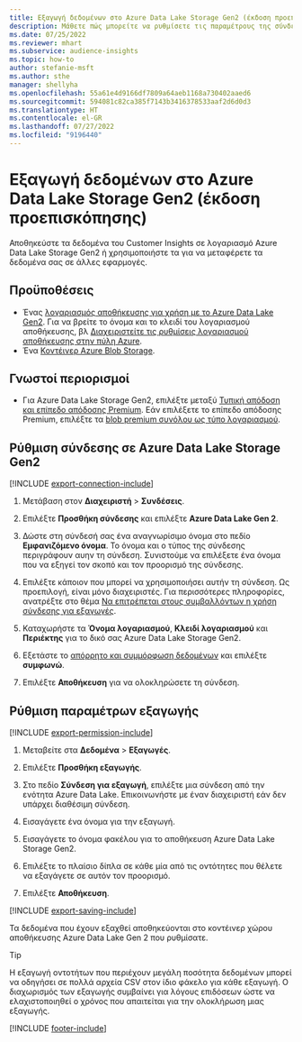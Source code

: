 ```yaml
---
title: Εξαγωγή δεδομένων στο Azure Data Lake Storage Gen2 (έκδοση προεπισκόπησης)
description: Μάθετε πώς μπορείτε να ρυθμίσετε τις παραμέτρους της σύνδεσης στο Azure Data Lake Storage Gen2.
ms.date: 07/25/2022
ms.reviewer: mhart
ms.subservice: audience-insights
ms.topic: how-to
author: stefanie-msft
ms.author: sthe
manager: shellyha
ms.openlocfilehash: 55a61e4d9166df7809a64aeb1168a730402aaed6
ms.sourcegitcommit: 594081c82ca385f7143b3416378533aaf2d6d0d3
ms.translationtype: HT
ms.contentlocale: el-GR
ms.lasthandoff: 07/27/2022
ms.locfileid: "9196440"
---
```

# <a name="export-data-to-azure-data-lake-storage-gen2-preview"></a>Εξαγωγή δεδομένων στο Azure Data Lake Storage Gen2 (έκδοση προεπισκόπησης)

Αποθηκεύστε τα δεδομένα του Customer Insights σε λογαριασμό Azure Data Lake Storage Gen2 ή χρησιμοποιήστε τα για να μεταφέρετε τα δεδομένα σας σε άλλες εφαρμογές.

## <a name="prerequisites"></a>Προϋποθέσεις

- Ένας [λογαριασμός αποθήκευσης για χρήση με το Azure Data Lake Gen2](/azure/storage/blobs/create-data-lake-storage-account). Για να βρείτε το όνομα και το κλειδί του λογαριασμού αποθήκευσης, βλ [Διαχειριστείτε τις ρυθμίσεις λογαριασμού αποθήκευσης στην πύλη Azure](/azure/storage/common/storage-account-manage).
- Ένα [Κοντέινερ Azure Blob Storage](/azure/storage/blobs/storage-quickstart-blobs-portal#create-a-container).

## <a name="known-limitations"></a>Γνωστοί περιορισμοί

- Για Azure Data Lake Storage Gen2, επιλέξτε μεταξύ [Τυπική απόδοση και επίπεδο απόδοσης Premium](/azure/storage/blobs/create-data-lake-storage-account). Εάν επιλέξετε το επίπεδο απόδοσης Premium, επιλέξτε τα [blob premium συνόλου ως τύπο λογαριασμού](/azure/storage/common/storage-account-overview#types-of-storage-accounts).

## <a name="set-up-connection-to-azure-data-lake-storage-gen2"></a>Ρύθμιση σύνδεσης σε Azure Data Lake Storage Gen2

[!INCLUDE [export-connection-include](includes/export-connection-admn.md)]

1. Μετάβαση στον **Διαχειριστή** > **Συνδέσεις**.

1. Επιλέξτε **Προσθήκη σύνδεσης** και επιλέξτε **Azure Data Lake Gen 2**.

1. Δώστε στη σύνδεσή σας ένα αναγνωρίσιμο όνομα στο πεδίο **Εμφανιζόμενο όνομα**. Το όνομα και ο τύπος της σύνδεσης περιγράφουν αυην τη σύνδεση. Συνιστούμε να επιλέξετε ένα όνομα που να εξηγεί τον σκοπό και τον προορισμό της σύνδεσης.

1. Επιλέξτε κάποιον που μπορεί να χρησιμοποιήσει αυτήν τη σύνδεση. Ως προεπιλογή, είναι μόνο διαχειριστές. Για περισσότερες πληροφορίες, ανατρέξτε στο θέμα [Να επιτρέπεται στους συμβαλλόντων η χρήση σύνδεσης για εξαγωγές](connections.md#allow-contributors-to-use-a-connection-for-exports).

1. Καταχωρήστε τα **Όνομα λογαριασμού**, **Κλειδί λογαριασμού** και **Περιέκτης** για το δικό σας Azure Data Lake Storage Gen2.

1. Εξετάστε το [απόρρητο και συμμόρφωση δεδομένων](connections.md#data-privacy-and-compliance) και επιλέξτε **συμφωνώ**.

1. Επιλέξτε **Αποθήκευση** για να ολοκληρώσετε τη σύνδεση.

## <a name="configure-an-export"></a>Ρύθμιση παραμέτρων εξαγωγής

[!INCLUDE [export-permission-include](includes/export-permission.md)]

1. Μεταβείτε στα **Δεδομένα** > **Εξαγωγές**.

1. Επιλέξτε **Προσθήκη εξαγωγής**.

1. Στο πεδίο **Σύνδεση για εξαγωγή**, επιλέξτε μια σύνδεση από την ενότητα Azure Data Lake. Επικοινωνήστε με έναν διαχειριστή εάν δεν υπάρχει διαθέσιμη σύνδεση.

1. Εισαγάγετε ένα όνομα για την εξαγωγή.

1. Εισαγάγετε το όνομα φακέλου για το αποθήκευση Azure Data Lake Storage Gen2.

1. Επιλέξτε το πλαίσιο δίπλα σε κάθε μία από τις οντότητες που θέλετε να εξαγάγετε σε αυτόν τον προορισμό.

1. Επιλέξτε **Αποθήκευση**.

[!INCLUDE [export-saving-include](includes/export-saving.md)]

Τα δεδομένα που έχουν εξαχθεί αποθηκεύονται στο κοντέινερ χώρου αποθήκευσης Azure Data Lake Gen 2 που ρυθμίσατε.

> [!TIP]
> Η εξαγωγή οντοτήτων που περιέχουν μεγάλη ποσότητα δεδομένων μπορεί να οδηγήσει σε πολλά αρχεία CSV στον ίδιο φάκελο για κάθε εξαγωγή. Ο διαχωρισμός των εξαγωγής συμβαίνει για λόγους επιδόσεων ώστε να ελαχιστοποιηθεί ο χρόνος που απαιτείται για την ολοκλήρωση μιας εξαγωγής.

[!INCLUDE [footer-include](includes/footer-banner.md)]
